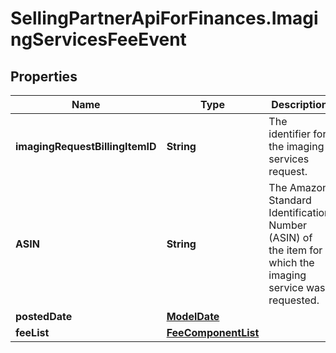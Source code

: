 # SellingPartnerApiForFinances.ImagingServicesFeeEvent

## Properties
Name | Type | Description | Notes
------------ | ------------- | ------------- | -------------
**imagingRequestBillingItemID** | **String** | The identifier for the imaging services request. | [optional] 
**ASIN** | **String** | The Amazon Standard Identification Number (ASIN) of the item for which the imaging service was requested. | [optional] 
**postedDate** | [**ModelDate**](ModelDate.md) |  | [optional] 
**feeList** | [**FeeComponentList**](FeeComponentList.md) |  | [optional] 
